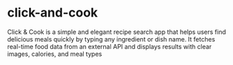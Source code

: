 # click-and-cook

Click &amp; Cook is a simple and elegant recipe search app that helps users find delicious meals quickly by typing any ingredient or dish name. It fetches real-time food data from an external API and displays results with clear images, calories, and meal types
